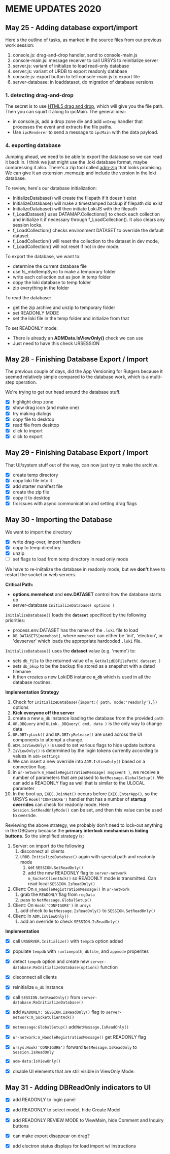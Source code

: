 # MEME UPDATES 2020

## May 25 - Adding database export/import

Here's the outline of tasks, as marked in the source files from our previous work session:

1. console.js: drag-and-drop handler, send to console-main.js
2. console-main.js: message receiver to call URSYS to reinitialize server
3. server.js: variant of initialize to load read-only database
4. server:js: variant of URDB to export readonly database
5. console.js: export button to tell console-main.js to export file
6. server-database: in loaddataset, do migration of database versions

### 1. detecting drag-and-drop

The secret is to use [HTML5 drag and drop](https://developer.mozilla.org/en-US/docs/Web/API/HTML_Drag_and_Drop_API/File_drag_and_drop), which will give you the file path. Then you can squirt it along to ipcMain. The general idea:

* in console.js, add a drop zone div and add `onDrop` handler that processes the event and extracts the file paths.
* Use `ipcRenderer` to send a message to `ipcMain` with the data payload.

### 4. exporting database

Jumping ahead, we need to be able to export the database so we can read it back in. I think we just might use the .loki database format, maybe compressing it also. There's a zip tool called [adm-zip](https://www.npmjs.com/package/adm-zip) that looks promising. We can give it an extension .memezip and include the version in the loki database. 

To review, here's our database initialization:

* InitializeDatabase() will create the filepath if it doesn't exist
* InitializeDatabase() will make a timestamped backup if filepath did exist
* InitializeDatabase() will then initiate LokiJS with the filepath
* f_LoadDataset() uses DATAMAP.Collections() to check each collection and initialize it if necessary through f_LoadCollection(). It also clears any session locks.
* f_LoadCollection() checks environment DATASET to override the default dataset. 
* f_LoadCollection() will reset the collection to the dataset in dev mode,
* f_LoadCollection() will not reset if not in dev mode.

To export the database, we want to:
* determine the current database file
* use fs_mkdtempSync to make a temporary folder
* write each collection out as json in temp folder
* copy the loki database to temp folder
* zip everything in the folder

To read the database:
* get the zip archive and unzip to temporary folder
* set READONLY MODE
* set the loki file in the temp folder and initialize from that

To set READONLY mode:
* There is already an **ADMData.IsViewOnly()** check we can use
* Just need to have this check URSESSION

## May 28 - Finishing Database Export / Import

The previous couple of days, did the App Versioning for Rutgers because it seemed relatively simple compared to the database work, which is a multi-step operation. 

We're trying to get our head around the database stuff. 

- [x] highlight drop zone
- [x] show drag icon (and make one)
- [x] try making dialogs
- [x] copy file to desktop
- [x] read file from desktop
- [x] click to import
- [x] click to export

## May 29 - Finishing Database Export / Import 

That UI/system stuff out of the way, can now just try to make the archive.

* [x] create temp directory
* [x] copy loki file into it
* [x] add starter manifest file
* [x] create the zip file
* [x] copy it to desktop
* [x] fix issues with async communication and setting drag flags

## May 30 - Importing the Database

We want to import the directory

* [x] write drag-over, import handlers
* [x] copy to temp directory
* [x] unzip
* [ ] set flags to load from temp directory in read only mode

We have to re-iniitalize the database in readonly mode, but we **don't** have to restart the socket or web servers. 

**Critical Path:**

* **options.memehost** and **env.DATASET** control how the database starts up
* server-database `InitializeDatabase( options )`

`InitializeDatabase()` loads the **`dataset`** specificed by the following priorities:

* process.env.DATASET has the name of the `.loki` file to load
* `DB_DATASETS[memehost]`, where `memehost` can either be 'init', 'electron', or 'devserver' which loads the appropriate hardcoded `.loki` file.

`InitializeDatabase()` uses the **dataset** value (e.g. 'meme') to:

*  sets `db_file` to the returned value of `m_GetValidDBFilePath( dataset )` 
* sets `db_bkup` to be the backup file stored as a snapshot with a dated filename
* It then creates a new LokiDB instance **`m_db`** which is used in all the database routines.

**Implementation Strategy**

1. Check for  `InitializeDatabase({import:{ path, mode:'readonly'},})` options
2. **Kick everyone off the server**
3. create a new `m_db` instance loading the database from the provided `path`
4. `UR.DBQuery` and `ULink._DBQuery( cmd, data )` is the only way to change data
5. `UR.DBTryLock()` and `UR.DBTryRelease()` are used across the UI components to attempt a change.
6. `ADM.IsViewOnly()` is used to set various flags to hide update buttons
7. `IsViewOnly()` is determined by the login tokens currently according to values in `adm-settings`
8. We can insert a new override into `ADM.IsViewOnly()` based on a connection flag. 
9. in `ur-network` `m_HandleRegistrationMessage( msgEvent )`, we receive a number of parameters that are passed to `NetMessage.GlobalSetup()`. We can add a READONLY flag as well that is similar to the ULOCAL parameter
10. In the boot up, `EXEC.JoinNet()` occurs before `EXEC.EnterApp()`, so the URSYS `Hook('CONFIGURE')` handler that has a number of **startup overrides** can check for readonly mode. Here `Session.SetReadOnlyMode()` can be set, and then this value can be used to override.

Reviewing the above strategy, we probably don't need to lock-out anything in the DBQuery because the **primary interlock mechanism is hiding buttons**. So the simplified strategy is:

1. Server: on import do the following
   1. disconnect all clients
   2. `URDB.InitializeDatabase()` again with special path and readonly mode
      1. set `SESSION.SetReadOnly()`
      2. add the new READONLY flag to `server-network` `m_SocketClientAck()` so READONLY mode is transmitted. Can read local `SESSION.IsReadOnly()`
2. Client: On `m_HandleRegistrationMessage()`  in `ur-network`
   1. grab the `READONLY` flag from `regData`
   2. pass to `NetMessage.GlobalSetup()`
3. Client: On `Hook('CONFIGURE')` in `ursys`
   1. add check to `NetMessage.IsReadOnly()` to `SESSION.SetReadOnly()`
4. Client: In `ADM.IsViewOnly()` 
   1. add an override to check `SESSION.IsReadOnly()`

**Implementation**

* [x] call `URSERVER.Initialize()` with `tempdb` option added

* [x] populate `tempdb` with `runtimepath`, `dbfile`, and `appmode` properites

* [x] detect `tempdb` option and create new `server-database:ReInitializeDatabase(options)` function

* [x] disconnect all clients

* [x] reinitialize `m_db` instance

* [x] call `SESSION.SetReadOnly()` from `server-database:ReInitializeDatabase()`

* [x] add `READONLY: SESSION.IsReadOnly()` flag to `server-network:m_SocketClientAck()` 

* [x] `netmessage:GlobalSetup()` add`NetMessage.IsReadOnly()` 

* [x] `ur-network:m_HandleRegistrationMessage()` get READONLY flag

* [x] `ursys:Hook('CONFIGURE')` forward `NetMessage.IsReadOnly` to `Session.IsReadOnly`

* [x] `adm-data:IsViewOnly()` 

* [x] disable UI elements that are still visible in ViewOnly Mode.

  

## May 31 - Adding DBReadOnly indicators to UI

* [x] add READONLY to login panel
* [x] add READONLY to select model, hide Create Model
* [x] add READONLY REVIEW MODE to ViewMain, hide Comment and Inquiry buttons

* [x] can make export disappear on drag?
* [x] add electron status displays for load import w/ instructions

